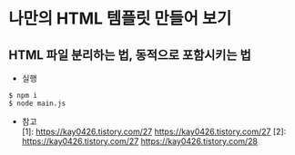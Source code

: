 나만의 HTML 템플릿 만들어 보기
============================ 
HTML 파일 분리하는 법, 동적으로 포함시키는 법 
----------------------------

* 실행

```
$ npm i 
$ node main.js
```

* 참고  
[1]: https://kay0426.tistory.com/27 https://kay0426.tistory.com/27
[2]: https://kay0426.tistory.com/27 https://kay0426.tistory.com/28